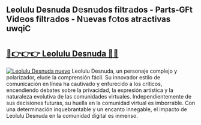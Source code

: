 ## Leolulu Desnuda D𝚎sn𝚞dos filtr𝚊dos - Parts-GFt Vid𝚎os filtr𝚊dos - N𝚞evas f𝚘tos atr𝚊ctivas uwqiC

# <h2><a href="http://mb5c8c7.tromn.icu/?c=Leolulu+Desnuda">🔗👉👉👉 Leolulu Desnuda 🔗🔗</a></h2>

[![Leolulu Desnuda nuevo](https://i.imgur.com/pEAQMta.gif)](http://mb5c8c7.tromn.icu/?c=Leolulu+Desnuda)
Leolulu Desnuda, un personaje complejo y polarizador, elude la comprensión fácil. Su innovador estilo de comunicación en línea ha cautivado y enfurecido a los críticos, encendiendo debates sobre la privacidad, la expresión artística y la naturaleza evolutiva de las comunidades virtuales. Independientemente de sus decisiones futuras, su huella en la comunidad virtual es imborrable. Con una determinación inquebrantable y un encanto innegable, el impacto de Leolulu Desnuda en la comunidad digital es inmenso.
